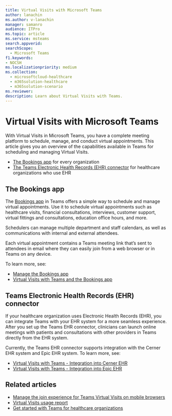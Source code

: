 ```yaml
---
title: Virtual Visits with Microsoft Teams 
author: lanachin
ms.author: v-lanachin
manager: samanro
audience: ITPro
ms.topic: article 
ms.service: msteams 
search.appverid: 
searchScope:
  - Microsoft Teams
f1.keywords:
- NOCSH
ms.localizationpriority: medium
ms.collection: 
  - microsoftcloud-healthcare
  - m365solution-healthcare
  - m365solution-scenario
ms.reviewer: 
description: Learn about Virtual Visits with Teams. 
---
```


# Virtual Visits with Microsoft Teams

With Virtual Visits in Microsoft Teams, you have a complete meeting platform to schedule, manage, and conduct virtual appointments. This article gives you an overview of the capabilities available in Teams for scheduling and managing Virtual Visits.

- [The Bookings app](#the-bookings-app) for every organization
- [The Teams Electronic Health Records (EHR) connector](#teams-electronic-health-records-ehr-connector) for healthcare organizations who use EHR

## The Bookings app

The [Bookings app](https://support.microsoft.com/office/what-is-bookings-42d4e852-8e99-4d8f-9b70-d7fc93973cb5) in Teams offers a simple way to schedule and manage virtual appointments. Use it to schedule virtual appointments such as healthcare visits, financial consultations, interviews, customer support, virtual fittings and consultations, education office hours, and more.

Schedulers can manage multiple department and staff calendars, as well as communications with internal and external attendees.

Each virtual appointment contains a Teams meeting link that’s sent to attendees in email where they can easily join from a web browser or in Teams on any device.

To learn more, see:

- [Manage the Bookings app](../bookings-app-admin.md)
- [Virtual Visits with Teams and the Bookings app](bookings-virtual-visits.md)

## Teams Electronic Health Records (EHR) connector

If your healthcare organization uses Electronic Health Records (EHR), you can integrate Teams with your EHR system for a more seamless experience. After you set up the Teams EHR connector, clinicians can launch online meetings with patients and consultations with other providers in Teams directly from the EHR system.

Currently, the Teams EHR connector supports integration with the Cerner EHR system and Epic EHR system. To learn more, see:

- [Virtual Visits with Teams - Integration into Cerner EHR](healthcare/ehr-admin-cerner.md)
- [Virtual Visits with Teams - Integration into Epic EHR](healthcare/ehr-admin.md)

## Related articles

- [Manage the join experience for Teams Virtual Visits on mobile browsers](mobile-browser-join.md)
- [Virtual Visits usage report](../teams-analytics-and-reports/virtual-visits-usage-report.md)
- [Get started with Teams for healthcare organizations](healthcare/teams-in-hc.md)